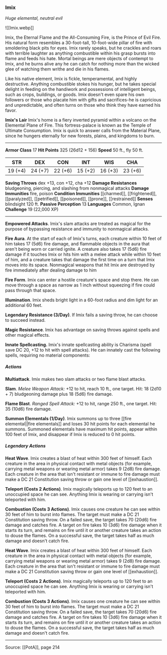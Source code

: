 ### Imix
_Huge elemental, neutral evil_

![[Imix.webp]]

Imix, the Eternal Flame and the All-Consuming Fire, is the Prince of Evil Fire. His natural form resembles a 30-foot-tall, 10-foot-wide pillar of fire with smoldering black pits for eyes. Imix rarely speaks, but he crackles and roars with terrible laughter as anything combustible within his grasp bursts into flame and feeds his hate. Mortal beings are mere objects of contempt to Imix, and he burns alive any he can catch for nothing more than the wicked glee of watching them writhe and die in his flames.

Like his native element, Imix is fickle, temperamental, and highly destructive. Anything combustible stokes his hunger, but he takes special delight in feeding on the handiwork and possessions of intelligent beings, such as crops, buildings, or goods. Imix doesn't even spare his own followers or those who placate him with gifts and sacrifices-he is capricious and unpredictable, and often turns on those who think they have earned his favor.


**Imix's Lair** Imix's home is a fiery inverted pyramid within a volcano on the Elemental Plane of Fire. This fortress-palace is known as the Temple of Ultimate Consumption. Imix is quick to answer calls from the Material Plane, since he hungers eternally for new forests, plains, and kingdoms to burn.






---

**Armor Class** 17
**Hit Points** 325 (26d12 + 156)
**Speed** 50 ft., fly 50 ft.

| STR     | DEX     | CON     | INT     | WIS     | CHA     |
|---------|---------|---------|---------|---------|---------|
| 19 (+4) | 24 (+7) | 22 (+6) | 15 (+2) | 16 (+3) | 23 (+6) |

**Saving Throws** dex +13, con +12, cha +12
**Damage Resistances** bludgeoning, piercing, and slashing from nonmagical attacks
**Damage Immunities** fire, poison
**Condition Immunities** [[charmed]], [[frightened]], [[paralyzed]], [[petrified]], [[poisoned]], [[prone]], [[restrained]]
**Senses** blindsight 120 ft.
**Passive Perception** 13
**Languages** Common, Ignan
**Challenge** 19 (22,000 XP)

---

**Empowered Attacks**. Imix's slam attacks are treated as magical for the purpose of bypassing resistance and immunity to nonmagical attacks.

**Fire Aura**. At the start of each of Imix's turns, each creature within 10 feet of him takes 17 (5d6) fire damage, and flammable objects in the aura that aren't being worn or carried ignite. A creature also takes 17 (5d6) fire damage if it touches Imix or hits him with a melee attack while within 10 feet of him, and a creature takes that damage the first time on a turn that Imix moves into its space. Nonmagical weapons that hit Imix are destroyed by fire immediately after dealing damage to him

**Fire Form**. Imix can enter a hostile creature's space and stop there. He can move through a space as narrow as 1 inch without squeezing if fire could pass through that space.

**Illumination**. Imix sheds bright light in a 60-foot radius and dim light for an additional 60 feet.

**Legendary Resistance (3/Day)**. If Imix fails a saving throw, he can choose to succeed instead.

**Magic Resistance**. Imix has advantage on saving throws against spells and other magical effects.

**Innate Spellcasting.** Imix's innate spellcasting ability is Charisma (spell save DC 20, +12 to hit with spell attacks). He can innately cast the following spells, requiring no material components:

##### Actions
**Multiattack**. Imix makes two slam attacks or two flame blast attacks.

**Slam**. _Melee Weapon Attack:_ +12 to hit, reach 10 ft., one target. Hit: 18 (2d10 + 7) bludgeoning damage plus 18 (5d6) fire damage.

**Flame Blast**. _Ranged Spell Attack:_ +12 to hit, range 250 ft., one target. Hit: 35 (10d6) fire damage.

**Summon Elementals (1/Day)**. Imix summons up to three [[fire elemental||fire elementals]] and loses 30 hit points for each elemental he summons. Summoned elementals have maximum hit points, appear within 100 feet of Imix, and disappear if Imix is reduced to 0 hit points.

##### Legendary Actions
**Heat Wave**. Imix creates a blast of heat within 300 feet of himself. Each creature in the area in physical contact with metal objects (for example, carrying metal weapons or wearing metal armor) takes 9 (2d8) fire damage. Each creature in the area that isn't resistant or immune to fire damage must make a DC 21 Constitution saving throw or gain one level of [[exhaustion]].

**Teleport (Costs 2 Actions)**. Imix magically teleports up to 120 feet to an unoccupied space he can see. Anything Imix is wearing or carrying isn't teleported with him.

**Combustion (Costs 3 Actions)**. Imix causes one creature he can see within 30 feet of him to burst into flames. The target must make a DC 21 Constitution saving throw. On a failed save, the target takes 70 (20d6) fire damage and catches fire. A target on fire takes 10 (3d6) fire damage when it starts its turn, and remains on fire until it or another creature takes an action to douse the flames. On a successful save, the target takes half as much damage and doesn't catch fire.

**Heat Wave**. Imix creates a blast of heat within 300 feet of himself. Each creature in the area in physical contact with metal objects (for example, carrying metal weapons or wearing metal armor) takes 9 (2d8) fire damage. Each creature in the area that isn't resistant or immune to fire damage must make a DC 21 Constitution saving throw or gain one level of [[exhaustion]].

**Teleport (Costs 2 Actions)**. Imix magically teleports up to 120 feet to an unoccupied space he can see. Anything Imix is wearing or carrying isn't teleported with him.

**Combustion (Costs 3 Actions)**. Imix causes one creature he can see within 30 feet of him to burst into flames. The target must make a DC 21 Constitution saving throw. On a failed save, the target takes 70 (20d6) fire damage and catches fire. A target on fire takes 10 (3d6) fire damage when it starts its turn, and remains on fire until it or another creature takes an action to douse the flames. On a successful save, the target takes half as much damage and doesn't catch fire.


---

Source: [[PotA]], page 214